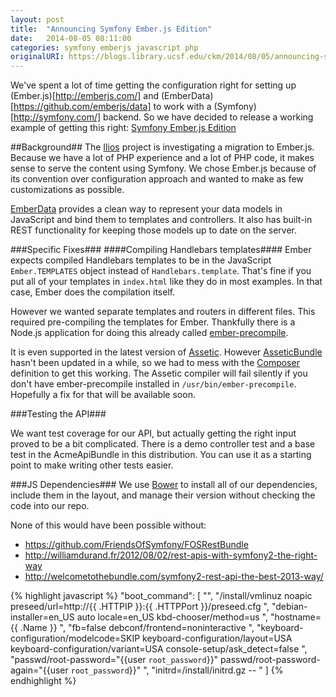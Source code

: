 ```yaml
---
layout: post
title:  "Announcing Symfony Ember.js Edition"
date:   2014-08-05 08:11:00
categories: symfony emberjs javascript php
originalURI: https://blogs.library.ucsf.edu/ckm/2014/08/05/announcing-symfony-ember-js-edition/
---
```

We've spent a lot of time getting the configuration right for setting up (Ember.js)[http://emberjs.com/] and (EmberData)[https://github.com/emberjs/data] to work with a (Symfony)[http://symfony.com/] backend. So we have decided to release a working example of getting this right:
[Symfony Ember.js Edition](https://github.com/ucsf-ckm/symfony-emberjs-edition)

##Background##
The [Ilios](https://www.iliosproject.org) project is investigating a migration to Ember.js. Because we have a lot of PHP experience and a lot of PHP code, it makes sense to serve the content using Symfony. We chose Ember.js because of its convention over configuration approach and wanted to make as few customizations as possible.

[EmberData](https://github.com/emberjs/data) provides a clean way to represent your data models in JavaScript and bind them to templates and controllers. It also has built-in REST functionality for keeping those models up to date on the server.

###Specific Fixes###
####Compiling Handlebars templates####
Ember expects compiled Handlebars templates to be in the JavaScript ```Ember.TEMPLATES``` object instead of ```Handlebars.template```. That's fine if you put all of your templates in ```index.html``` like they do in most examples. In that case, Ember does the compilation itself.

However we wanted separate templates and routers in different files. This required pre-compiling the templates for Ember. Thankfully there is a Node.js application for doing this already called [ember-precompile](https://github.com/gabrielgrant/node-ember-precompile).

It is even supported in the latest version of [Assetic](https://github.com/kriswallsmith/assetic). However [AsseticBundle](https://github.com/symfony/AsseticBundle) hasn't been updated in a while, so we had to mess with the [Composer](https://getcomposer.org) definition to get this working. The Assetic compiler will fail silently if you don't have ember-precompile installed in ```/usr/bin/ember-precompile```. Hopefully a fix for that will be available soon.

###Testing the API###

We want test coverage for our API, but actually getting the right input proved to be a bit complicated. There is a demo controller test and a base test in the AcmeApiBundle in this distribution. You can use it as a starting point to make writing other tests easier.

###JS Dependencies###
We use [Bower](http://bower.io/) to install all of our dependencies, include them in the layout, and manage their version without checking the code into our repo.

None of this would have been possible without:
<ul>
	<li><a href="https://github.com/FriendsOfSymfony/FOSRestBundle">https://github.com/FriendsOfSymfony/FOSRestBundle</a></li>
	<li><a href="http://williamdurand.fr/2012/08/02/rest-apis-with-symfony2-the-right-way">http://williamdurand.fr/2012/08/02/rest-apis-with-symfony2-the-right-way</a></li>
	<li><a href="http://welcometothebundle.com/symfony2-rest-api-the-best-2013-way/">http://welcometothebundle.com/symfony2-rest-api-the-best-2013-way/</a></li>
</ul>

{% highlight javascript %}
"boot_command": [
  "",
  "/install/vmlinuz noapic preseed/url=http://{{ .HTTPIP }}:{{ .HTTPPort }}/preseed.cfg ",
  "debian-installer=en_US auto locale=en_US kbd-chooser/method=us ",
  "hostname={{ .Name }} ",
  "fb=false debconf/frontend=noninteractive ",
  "keyboard-configuration/modelcode=SKIP keyboard-configuration/layout=USA keyboard-configuration/variant=USA console-setup/ask_detect=false ",
  "passwd/root-password=\"{{user `root_password`}}\" passwd/root-password-again=\"{{user `root_password`}}\" ",
  "initrd=/install/initrd.gz -- "
]
{% endhighlight %}
